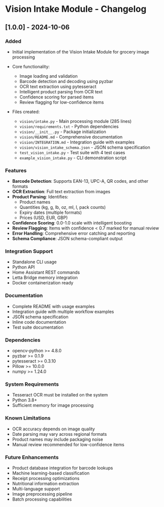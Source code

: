 # Vision Intake Module - Changelog

## [1.0.0] - 2024-10-06

### Added
- Initial implementation of the Vision Intake Module for grocery image processing
- Core functionality:
  - Image loading and validation
  - Barcode detection and decoding using pyzbar
  - OCR text extraction using pytesseract
  - Intelligent product parsing from OCR text
  - Confidence scoring for parsed items
  - Review flagging for low-confidence items
  
- Files created:
  - `vision/intake.py` - Main processing module (285 lines)
  - `vision/requirements.txt` - Python dependencies
  - `vision/__init__.py` - Package initialization
  - `vision/README.md` - Comprehensive documentation
  - `vision/INTEGRATION.md` - Integration guide with examples
  - `vision/vision_intake_schema.json` - JSON schema specification
  - `test_vision_intake.py` - Test suite with 4 test cases
  - `example_vision_intake.py` - CLI demonstration script

### Features
- **Barcode Detection**: Supports EAN-13, UPC-A, QR codes, and other formats
- **OCR Extraction**: Full text extraction from images
- **Product Parsing**: Identifies:
  - Product names
  - Quantities (kg, g, lb, oz, ml, l, pack counts)
  - Expiry dates (multiple formats)
  - Prices (USD, EUR, GBP)
- **Confidence Scoring**: 0.0-1.0 scale with intelligent boosting
- **Review Flagging**: Items with confidence < 0.7 marked for manual review
- **Error Handling**: Comprehensive error catching and reporting
- **Schema Compliance**: JSON schema-compliant output

### Integration Support
- Standalone CLI usage
- Python API
- Home Assistant REST commands
- Letta Bridge memory integration
- Docker containerization ready

### Documentation
- Complete README with usage examples
- Integration guide with multiple workflow examples
- JSON schema specification
- Inline code documentation
- Test suite documentation

### Dependencies
- opencv-python >= 4.8.0
- pyzbar >= 0.1.9
- pytesseract >= 0.3.10
- Pillow >= 10.0.0
- numpy >= 1.24.0

### System Requirements
- Tesseract OCR must be installed on the system
- Python 3.8+
- Sufficient memory for image processing

### Known Limitations
- OCR accuracy depends on image quality
- Date parsing may vary across regional formats
- Product names may include packaging noise
- Manual review recommended for low-confidence items

### Future Enhancements
- Product database integration for barcode lookups
- Machine learning-based classification
- Receipt processing optimizations
- Nutritional information extraction
- Multi-language support
- Image preprocessing pipeline
- Batch processing capabilities
